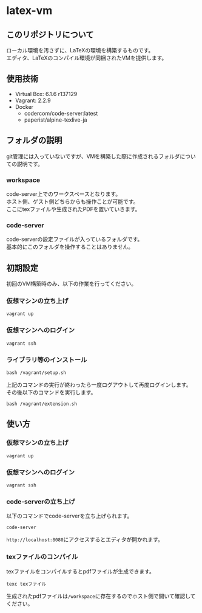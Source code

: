# latex-vm

## このリポジトリについて

ローカル環境を汚さずに、LaTeXの環境を構築するものです。  
エディタ、LaTeXのコンパイル環境が同梱されたVMを提供します。

## 使用技術

- Virtual Box: 6.1.6 r137129
- Vagrant: 2.2.9
- Docker
  - codercom/code-server:latest
  - paperist/alpine-texlive-ja

## フォルダの説明

git管理には入っていないですが、VMを構築した際に作成されるフォルダについての説明です。

### workspace

code-server上でのワークスペースとなります。  
ホスト側、ゲスト側どちらからも操作ことが可能です。  
ここにtexファイルや生成されたPDFを置いていきます。

### code-server

code-serverの設定ファイルが入っているフォルダです。  
基本的にこのフォルダを操作することはありません。

## 初期設定

初回のVM構築時のみ、以下の作業を行ってください。

### 仮想マシンの立ち上げ

```
vagrant up
```

### 仮想マシンへのログイン

```
vagrant ssh
```

### ライブラリ等のインストール

```
bash /vagrant/setup.sh
```

上記のコマンドの実行が終わったら一度ログアウトして再度ログインします。  
その後以下のコマンドを実行します。

```
bash /vagrant/extension.sh
```

## 使い方

### 仮想マシンの立ち上げ

```
vagrant up
```

### 仮想マシンへのログイン

```
vagrant ssh
```

### code-serverの立ち上げ

以下のコマンドでcode-serverを立ち上げられます。  

```
code-server
```

`http://localhost:8080`にアクセスするとエディタが開かれます。

### texファイルのコンパイル

texファイルをコンパイルするとpdfファイルが生成できます。

```
texc texファイル
```

生成されたpdfファイルは`/workspace`に存在するのでホスト側で開いて確認してください。
